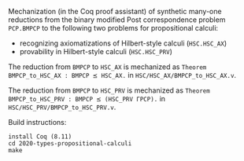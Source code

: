 Mechanization (in the Coq proof assistant) of synthetic many-one reductions from the binary modified Post correspondence problem `PCP.BMPCP` to the following two problems for propositional calculi:

- recognizing axiomatizations of Hilbert-style calculi (`HSC.HSC_AX`)
- provability in Hilbert-style calculi (`HSC.HSC_PRV`)

The reduction from `BMPCP` to `HSC_AX` is mechanized as `Theorem BMPCP_to_HSC_AX : BMPCP ⪯ HSC_AX.` in `HSC/HSC_AX/BMPCP_to_HSC_AX.v`.

The reduction from `BMPCP` to `HSC_PRV` is mechanized as `Theorem BMPCP_to_HSC_PRV : BMPCP ⪯ (HSC_PRV ΓPCP).` in `HSC/HSC_PRV/BMPCP_to_HSC_PRV.v`.

Build instructions: 
```
install Coq (8.11) 
cd 2020-types-propositional-calculi
make
```
